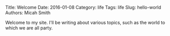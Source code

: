 Title: Welcome
Date: 2016-01-08
Category: life
Tags: life
Slug: hello-world
Authors: Micah Smith

Welcome to my site. I'll be writing about various topics, such as the world to which we are
all party.

